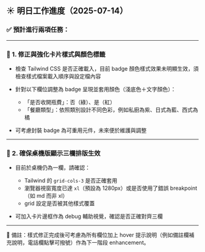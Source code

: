 ## ☀️ 明日工作進度（2025-07-14）

### ✅ 預計進行兩項任務：

---

### 🎨 1. 修正與強化卡片樣式與顏色標籤

* 檢查 Tailwind CSS 是否正確載入，目前 badge 顏色樣式效果未明顯生效，須檢查樣式檔案載入順序與設定檔內容
* 針對以下欄位調整為 badge 呈現並套用顏色（淺底色＋文字顏色）：

  * 「是否收開瓶費」：否（綠）、是（紅）
  * 「餐廳類型」：依照類別設計不同色彩，例如私廚為紫、日式為藍、西式為橘
* 可考慮封裝 badge 為可重用元件，未來便於維護與調整

---

### 🧱 2. 確保桌機版顯示三欄排版生效

* 目前於桌機仍為一欄，請確認：

  * Tailwind 的 `grid-cols-3` 是否正確套用
  * 瀏覽器視窗寬度已達 `xl`（預設為 1280px）或是否使用了錯誤 breakpoint（如 md 而非 xl）
  * grid 設定是否被其他樣式覆蓋
* 可加入卡片邊框作為 debug 輔助視覺，確認是否正確對齊三欄

---

📌 備註：樣式修正完成後可考慮為所有欄位加上 hover 提示說明（例如備註欄補充說明，電話欄點擊可撥號）作為下一階段 enhancement。
